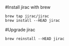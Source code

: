 #Install jirac with brew

    brew tap jirac/jirac
    brew install --HEAD jirac

#Upgrade jirac

    brew reinstall --HEAD jirac